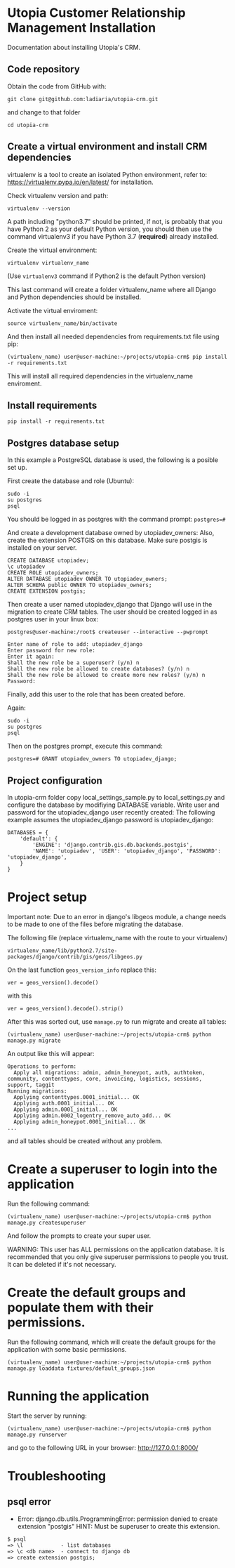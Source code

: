 # Utopia Customer Relationship Management Installation

Documentation about installing Utopia's CRM.

## Code repository

Obtain the code from GitHub with:

`git clone git@github.com:ladiaria/utopia-crm.git`

and change to that folder

`cd utopia-crm`

## Create a virtual environment and install CRM dependencies

virtualenv is a tool to create an isolated Python environment, refer to: https://virtualenv.pypa.io/en/latest/ for installation.

Check virtualenv version and path:

`virtualenv --version`

A path including "python3.7" should be printed, if not, is probably that you have Python 2 as your default Python version,
you should then use the command virtualenv3 if you have Python 3.7 (**required**) already installed.

Create the virtual environment:

`virtualenv virtualenv_name`

(Use `virtualenv3` command if Python2 is the default Python version)

This last command will create a folder virtualenv_name where all Django and Python dependencies should be installed.

Activate the virtual enviroment:

`source virtualenv_name/bin/activate`

And then install all needed dependencies from requirements.txt file using pip:

`(virtualenv_name) user@user-machine:~/projects/utopia-crm$ pip install -r requirements.txt`

This will install all required dependencies in the virtualenv_name enviroment.

## Install requirements

`pip install -r requirements.txt`

## Postgres database setup

In this example a PostgreSQL database is used, the following is a posible set up.

First create the database and role (Ubuntu):

```
sudo -i
su postgres
psql
```

You should be logged in as postgres with the command prompt:
`postgres=#`

And create a development database owned by utopiadev_owners:
Also, create the extension POSTGIS on this database. Make sure postgis is installed on your server.

```
CREATE DATABASE utopiadev;
\c utopiadev
CREATE ROLE utopiadev_owners;
ALTER DATABASE utopiadev OWNER TO utopiadev_owners;
ALTER SCHEMA public OWNER TO utopiadev_owners;
CREATE EXTENSION postgis;
```

Then create a user named utopiadev_django that Django will use in the migration to create CRM tables. The user should be created logged in as postgres user in your linux box:

`postgres@user-machine:/root$ createuser --interactive --pwprompt`

```
Enter name of role to add: utopiadev_django
Enter password for new role:
Enter it again:
Shall the new role be a superuser? (y/n) n
Shall the new role be allowed to create databases? (y/n) n
Shall the new role be allowed to create more new roles? (y/n) n
Password:
```

Finally, add this user to the role that has been created before.

Again:

```
sudo -i
su postgres
psql
```

Then on the postgres prompt, execute this command:

```
postgres=# GRANT utopiadev_owners TO utopiadev_django;
```

## Project configuration

In utopia-crm folder copy local_settings_sample.py to local_settings.py and configure the database by modifiying DATABASE variable. Write user and password for the utopiadev_django user recently created:
The following example assumes the utopiadev_django password is utopiadev_django:

```
DATABASES = {
    'default': {
        'ENGINE': 'django.contrib.gis.db.backends.postgis',
        'NAME': 'utopiadev', 'USER': 'utopiadev_django', 'PASSWORD': 'utopiadev_django',
    }
}
```

# Project setup

Important note: Due to an error in django's libgeos module, a change needs to be made to one of the files before migrating the database.

The following file (replace virtualenv_name with the route to your virtualenv)

`virtualenv_name/lib/python2.7/site-packages/django/contrib/gis/geos/libgeos.py`

On the last function `geos_version_info` replace this:

`ver = geos_version().decode()`

with this

`ver = geos_version().decode().strip()`

After this was sorted out, use ``manage.py`` to run migrate and create all tables:

`(virtualenv_name) user@user-machine:~/projects/utopia-crm$ python manage.py migrate`


An output like this will appear:

```
Operations to perform:
  Apply all migrations: admin, admin_honeypot, auth, authtoken, community, contenttypes, core, invoicing, logistics, sessions, support, taggit
Running migrations:
  Applying contenttypes.0001_initial... OK
  Applying auth.0001_initial... OK
  Applying admin.0001_initial... OK
  Applying admin.0002_logentry_remove_auto_add... OK
  Applying admin_honeypot.0001_initial... OK
...
```

and all tables should be created without any problem.

# Create a superuser to login into the application

Run the following command:

```
(virtualenv_name) user@user-machine:~/projects/utopia-crm$ python manage.py createsuperuser
```

And follow the prompts to create your super user.

WARNING: This user has ALL permissions on the application database. It is recommended that you only give superuser permissions to people you trust. It can be deleted if it's not necessary.

# Create the default groups and populate them with their permissions.

Run the following command, which will create the default groups for the application with some basic permissions.

```
(virtualenv_name) user@user-machine:~/projects/utopia-crm$ python manage.py loaddata fixtures/default_groups.json
```

# Running the application

Start the server by running:

```
(virtualenv_name) user@user-machine:~/projects/utopia-crm$ python manage.py runserver
```

and go to the following URL in your browser: http://127.0.0.1:8000/

# Troubleshooting

## psql error

* Error: django.db.utils.ProgrammingError: permission denied to create extension "postgis" HINT: Must be superuser to create this extension.

```
$ psql
=> \l            - list databases
=> \c <db name>  - connect to django db
=> create extension postgis;
```
